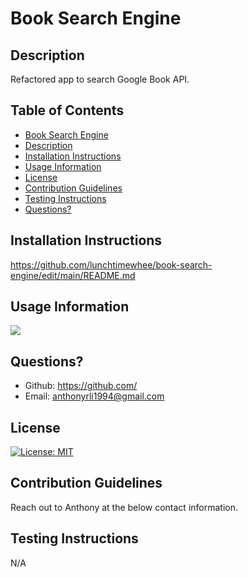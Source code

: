 # Book Search Engine

## Description
Refactored app to search Google Book API.

## Table of Contents
 - [Book Search Engine](#book-search-engine)
 - [Description](#description)
 - [Installation Instructions](#installation-instructions)
 - [Usage Information](#usage-information)
 - [License](#license)
 - [Contribution Guidelines](#contribution-guidelines)
 - [Testing Instructions](#testing-instructions)
 - [Questions?](#questions)


## Installation Instructions
https://github.com/lunchtimewhee/book-search-engine/edit/main/README.md

## Usage Information
![](./images/21-mern-homework-demo-02.gif)

## Questions?
- Github: https://github.com/ 
- Email: anthonyrli1994@gmail.com

## License
[![License: MIT](https://img.shields.io/badge/License-MIT-yellow.svg)](https://opensource.org/licenses/MIT)

## Contribution Guidelines
Reach out to Anthony at the below contact information.

## Testing Instructions
N/A

